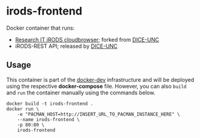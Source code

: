 # irods-frontend

Docker container that runs:
* [Research IT iRODS cloudbrowser](https://github.com/MaastrichtUniversity/irods-cloud-browser); forked from [DICE-UNC](https://github.com/DICE-UNC/irods-cloud-browser)
* iRODS-REST API; released by [DICE-UNC](https://github.com/DICE-UNC/irods-rest/releases)

## Usage
This container is part of the [docker-dev](https://github.com/MaastrichtUniversity/docker-dev) infrastructure and will be deployed using the respective **docker-compose** file.
However, you can also `build` and `run` the container manually using the commands below.
```
docker build -t irods-frontend .
docker run \
    -e "PACMAN_HOST=http://INSERT_URL_TO_PACMAN_INSTANCE_HERE" \
    --name irods-frontend \
    -p 80:80 \
    irods-frontend
```

  